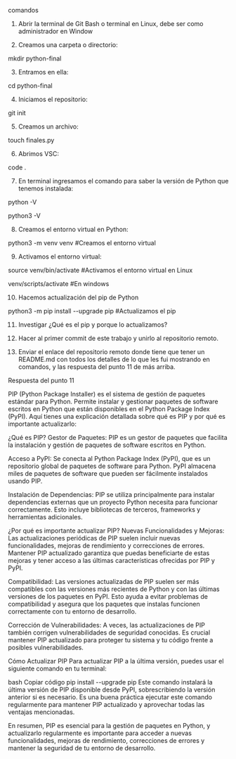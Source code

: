 
comandos
1. Abrir la terminal de Git Bash o terminal en Linux, debe ser como administrador en Window

2. Creamos una carpeta o directorio: 

mkdir python-final

3. Entramos en ella: 

cd python-final

4. Iniciamos el repositorio:

git init

5. Creamos un archivo:

touch finales.py

6. Abrimos VSC:

code .

7. En terminal ingresamos el comando para saber la versión de Python que tenemos instalada:

python -V

python3 -V

8. Creamos el entorno virtual en Python:

python3 -m venv venv #Creamos el entorno virtual

9. Activamos el entorno virtual:

source venv/bin/activate #Activamos el entorno virtual en Linux

venv/scripts/activate #En windows

10. Hacemos actualización del pip de Python

python3 -m pip install --upgrade pip #Actualizamos el pip

11. Investigar ¿Qué es el pip y porque lo actualizamos?

12. Hacer al primer commit de este trabajo y unirlo al repositorio remoto.

13. Enviar el enlace del repositorio remoto donde tiene que tener un README.md con todos los detalles de lo que les fui mostrando en comandos, y las respuesta del punto 11 de más arriba.

Respuesta del punto 11 

PIP (Python Package Installer) es el sistema de gestión de paquetes estándar para Python. Permite instalar y gestionar paquetes de software escritos en Python que están disponibles en el Python Package Index (PyPI). Aquí tienes una explicación detallada sobre qué es PIP y por qué es importante actualizarlo:

¿Qué es PIP?
Gestor de Paquetes: PIP es un gestor de paquetes que facilita la instalación y gestión de paquetes de software escritos en Python.

Acceso a PyPI: Se conecta al Python Package Index (PyPI), que es un repositorio global de paquetes de software para Python. PyPI almacena miles de paquetes de software que pueden ser fácilmente instalados usando PIP.

Instalación de Dependencias: PIP se utiliza principalmente para instalar dependencias externas que un proyecto Python necesita para funcionar correctamente. Esto incluye bibliotecas de terceros, frameworks y herramientas adicionales.

¿Por qué es importante actualizar PIP?
Nuevas Funcionalidades y Mejoras: Las actualizaciones periódicas de PIP suelen incluir nuevas funcionalidades, mejoras de rendimiento y correcciones de errores. Mantener PIP actualizado garantiza que puedas beneficiarte de estas mejoras y tener acceso a las últimas características ofrecidas por PIP y PyPI.

Compatibilidad: Las versiones actualizadas de PIP suelen ser más compatibles con las versiones más recientes de Python y con las últimas versiones de los paquetes en PyPI. Esto ayuda a evitar problemas de compatibilidad y asegura que los paquetes que instalas funcionen correctamente con tu entorno de desarrollo.

Corrección de Vulnerabilidades: A veces, las actualizaciones de PIP también corrigen vulnerabilidades de seguridad conocidas. Es crucial mantener PIP actualizado para proteger tu sistema y tu código frente a posibles vulnerabilidades.

Cómo Actualizar PIP
Para actualizar PIP a la última versión, puedes usar el siguiente comando en tu terminal:

bash
Copiar código
pip install --upgrade pip
Este comando instalará la última versión de PIP disponible desde PyPI, sobrescribiendo la versión anterior si es necesario. Es una buena práctica ejecutar este comando regularmente para mantener PIP actualizado y aprovechar todas las ventajas mencionadas.

En resumen, PIP es esencial para la gestión de paquetes en Python, y actualizarlo regularmente es importante para acceder a nuevas funcionalidades, mejoras de rendimiento, correcciones de errores y mantener la seguridad de tu entorno de desarrollo.







